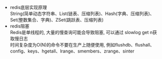 - redis底层实现原理  
String(简单动态字符串、List(链表、压缩列表)、Hash(字典、压缩列表)、Set(整数集合、字典)、ZSet(跳跃表、压缩列表)
- redis阻塞  
Redis是单线程的, 大量的慢查询可能会导致阻塞, 可以通过 slowlog get n获取慢日志  
时间复杂度为O(N)的命令不要在生产上随便使用, 例如flushdb、flushall、config、keys、hgetall、lrange、smembers、zrange、sinter  
